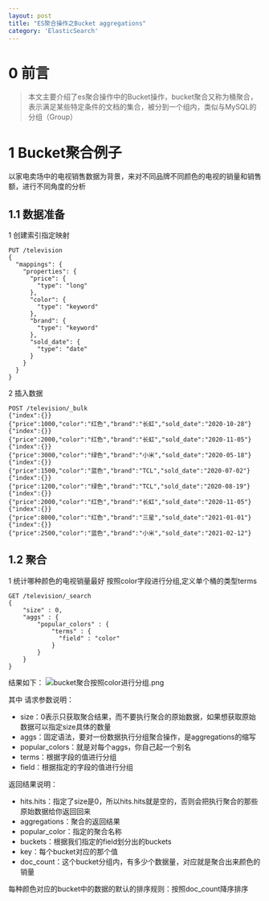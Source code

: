 ```yaml
---
layout: post
title: "ES聚合操作之Bucket aggregations"
category: 'ElasticSearch'
---
```



# 0 前言
>本文主要介绍了es聚合操作中的Bucket操作，bucket聚合又称为桶聚合，表示满足某些特定条件的文档的集合，被分到一个组内，类似与MySQL的分组（Group）

# 1 Bucket聚合例子
以家电卖场中的电视销售数据为背景，来对不同品牌不同颜色的电视的销量和销售额，进行不同角度的分析
## 1.1 数据准备
1 创建索引指定映射
```
PUT /television
{
  "mappings": {
    "properties": {
      "price": {
        "type": "long"
      },
      "color": {
        "type": "keyword"
      },
      "brand": {
        "type": "keyword"
      },
      "sold_date": {
        "type": "date"
      }
    }
  }
}
```
2 插入数据
```
POST /television/_bulk
{"index":{}}
{"price":1000,"color":"红色","brand":"长虹","sold_date":"2020-10-28"}
{"index":{}}
{"price":2000,"color":"红色","brand":"长虹","sold_date":"2020-11-05"}
{"index":{}}
{"price":3000,"color":"绿色","brand":"小米","sold_date":"2020-05-18"}
{"index":{}}
{"price":1500,"color":"蓝色","brand":"TCL","sold_date":"2020-07-02"}
{"index":{}}
{"price":1200,"color":"绿色","brand":"TCL","sold_date":"2020-08-19"}
{"index":{}}
{"price":2000,"color":"红色","brand":"长虹","sold_date":"2020-11-05"}
{"index":{}}
{"price":8000,"color":"红色","brand":"三星","sold_date":"2021-01-01"}
{"index":{}}
{"price":2500,"color":"蓝色","brand":"小米","sold_date":"2021-02-12"}
```
## 1.2 聚合
1 统计哪种颜色的电视销量最好
按照color字段进行分组,定义单个桶的类型terms
```
GET /television/_search
{
    "size" : 0,
    "aggs" : { 
        "popular_colors" : { 
            "terms" : { 
              "field" : "color"
            }
        }
    }
}
```
结果如下：
![bucket聚合按照color进行分组.png](https://upload-images.jianshu.io/upload_images/9905084-bd5f2f8395fd365b.png?imageMogr2/auto-orient/strip%7CimageView2/2/w/1240)

其中
请求参数说明：
- size：0表示只获取聚合结果，而不要执行聚合的原始数据，如果想获取原始数据可以指定size具体的数量
- aggs：固定语法，要对一份数据执行分组聚合操作，是aggregations的缩写
- popular_colors：就是对每个aggs，你自己起一个别名
- terms：根据字段的值进行分组
- field：根据指定的字段的值进行分组

返回结果说明：
- hits.hits：指定了size是0，所以hits.hits就是空的，否则会把执行聚合的那些原始数据给你返回回来
- aggregations：聚合的返回结果
- popular_color：指定的聚合名称
- buckets：根据我们指定的field划分出的buckets
- key：每个bucket对应的那个值
- doc_count：这个bucket分组内，有多少个数据量，对应就是聚合出来颜色的销量

每种颜色对应的bucket中的数据的默认的排序规则：按照doc_count降序排序
